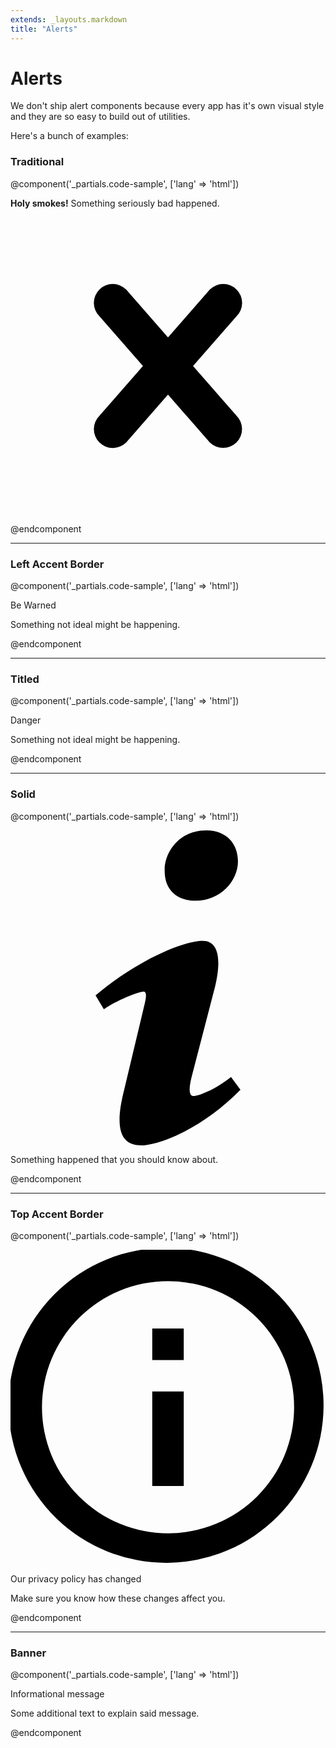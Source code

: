 ```yaml
---
extends: _layouts.markdown
title: "Alerts"
---
```


# Alerts

We don't ship alert components because every app has it's own visual style and they are so easy to build out of utilities.

Here's a bunch of examples:

### Traditional

@component('_partials.code-sample', ['lang' => 'html'])
<div class="bg-red-lightest border border-red-light text-red-dark px-4 py-3 rounded relative">
  <strong class="font-bold">Holy smokes!</strong> Something seriously bad happened.
  <span class="absolute pin-t pin-b pin-r px-4 py-3">
    <svg class="h-6 w-6 text-red" role="button" xmlns="http://www.w3.org/2000/svg" viewBox="0 0 20 20"><path d="M14.348 14.849a1.2 1.2 0 0 1-1.697 0L10 11.819l-2.651 3.029a1.2 1.2 0 1 1-1.697-1.697l2.758-3.15-2.759-3.152a1.2 1.2 0 1 1 1.697-1.697L10 8.183l2.651-3.031a1.2 1.2 0 1 1 1.697 1.697l-2.758 3.152 2.758 3.15a1.2 1.2 0 0 1 0 1.698z"/></svg>
  </span>
</div>
@endcomponent

---

### Left Accent Border

@component('_partials.code-sample', ['lang' => 'html'])
<div class="bg-orange-lightest border-l-4 border-orange text-orange-darker p-4">
  <p class="font-bold">Be Warned</p>
  <p>Something not ideal might be happening.</p>
</div>
@endcomponent

---

### Titled

@component('_partials.code-sample', ['lang' => 'html'])
<div>
  <div class="bg-red text-white font-bold rounded-t px-4 py-2">
    Danger
  </div>
  <div class="border border-t-0 border-red-light rounded-b bg-red-lightest px-4 py-3 text-red-dark">
    <p>Something not ideal might be happening.</p>
  </div>
</div>
@endcomponent

---

### Solid

@component('_partials.code-sample', ['lang' => 'html'])
<div class="flex items-center bg-blue text-white text-sm font-bold px-4 py-3">
  <svg class="h-4 mr-2" xmlns="http://www.w3.org/2000/svg" viewBox="0 0 20 20"><path d="M12.432 0c1.34 0 2.01.912 2.01 1.957 0 1.305-1.164 2.512-2.679 2.512-1.269 0-2.009-.75-1.974-1.99C9.789 1.436 10.67 0 12.432 0zM8.309 20c-1.058 0-1.833-.652-1.093-3.524l1.214-5.092c.211-.814.246-1.141 0-1.141-.317 0-1.689.562-2.502 1.117l-.528-.88c2.572-2.186 5.531-3.467 6.801-3.467 1.057 0 1.233 1.273.705 3.23l-1.391 5.352c-.246.945-.141 1.271.106 1.271.317 0 1.357-.392 2.379-1.207l.6.814C12.098 19.02 9.365 20 8.309 20z"/></svg>
  <p>
    Something happened that you should know about.
  </p>
</div>
@endcomponent

---

### Top Accent Border

@component('_partials.code-sample', ['lang' => 'html'])
<div class="bg-teal-lightest border-t-4 border-teal rounded-b text-teal-darkest px-4 py-3 shadow-md">
  <div class="flex">
    <svg class="h-6 w-6 text-teal mr-4" xmlns="http://www.w3.org/2000/svg" viewBox="0 0 20 20"><path d="M2.93 17.07A10 10 0 1 1 17.07 2.93 10 10 0 0 1 2.93 17.07zm12.73-1.41A8 8 0 1 0 4.34 4.34a8 8 0 0 0 11.32 11.32zM9 11V9h2v6H9v-4zm0-6h2v2H9V5z"/></svg>
    <div>
      <p class="font-bold">Our privacy policy has changed</p>
      <p class="text-sm">Make sure you know how these changes affect you.</p>
    </div>
  </div>
</div>
@endcomponent

---

### Banner

@component('_partials.code-sample', ['lang' => 'html'])
<div class="bg-blue-lightest border-t border-b border-blue text-blue-dark px-4 py-3">
  <p class="font-bold">Informational message</p>
  <p class="text-sm">Some additional text to explain said message.</p>
</div>
@endcomponent
